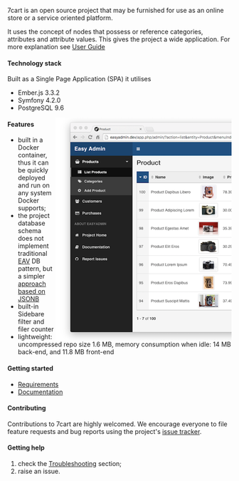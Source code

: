 7cart is an open source project that may be furnished for use as an online store or a service oriented platform.

It uses the concept of nodes that possess or reference categories, attributes and attribute values. This gives the project a wide application. For more explanation see [User Guide][7]


#### Technology stack
Built as a Single Page Application (SPA) it utilises
* Ember.js 3.3.2
* Symfony 4.2.0
* PostgreSQL 9.6

<img src="https://raw.githubusercontent.com/EasyCorp/EasyAdminBundle/master/doc/images/easyadmin-promo.png" alt="7cart admin screen" align="right" />

#### Features
* built in a Docker container, thus it can be quickly deployed and run on any system Docker supports;
* the project database schema does not implement traditional [EAV][1] DB pattern, but a simpler [approach based on JSONB][2]
* built-in Sidebare filter and filer counter
* lightweight: uncompressed repo size 1.6 MB, memory consumption when idle: 14 MB back-end, and 11.8 MB front-end

#### Getting started
 * [Requirements][3]
 * [Documentation][5]

#### Contributing
Contributions to 7cart are highly welcomed.
We encourage everyone to file feature requests and bug reports using the project's
[issue tracker](https://github.com/7cart/7cart/issues).

#### Getting help
1. check the [Troubleshooting][6] section;
2. raise an issue.


[1]:https://en.wikipedia.org/wiki/Entity%E2%80%93attribute%E2%80%93value_model
[2]:https://coussej.github.io/2016/01/14/Replacing-EAV-with-JSONB-in-PostgreSQL/
[3]:https://github.com/7cart/7cart/wiki/Requirements
[4]:https://github.com/7cart/7cart/wiki/Installation
[5]:https://github.com/7cart/7cart/wiki
[6]:https://github.com/7cart/7cart/wiki/Troubleshooting
[7]:https://github.com/7cart/7cart/wiki/User-Guide


